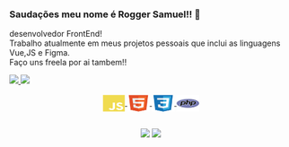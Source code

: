 ### Saudações meu nome é Rogger Samuel!! 👋
desenvolvedor FrontEnd! </br>
Trabalho atualmente em meus projetos pessoais que inclui as linguagens Vue,JS e Figma.<br>
Faço uns freela por ai tambem!!

<div>
  <a href="https://github.com/rogger1023">
  <img height="215em" src="https://github-readme-stats.vercel.app/api?username=Rogger1023&show_icons=true&theme=dracula&include_all_commits=true&count_private=false"/>
  <img height="180em" src="https://github-readme-stats.vercel.app/api/top-langs/?username=Rogger1023&layout=compact&langs_count=7&theme=dracula"/>
</div>
 <div align="center" style="display: inline_block"><br>
  <img align="center" alt="Rogger-Js" height="30" width="40" src="https://raw.githubusercontent.com/devicons/devicon/master/icons/javascript/javascript-plain.svg">
  <img align="center" alt="Rogger-HTML" height="30" width="40" src="https://raw.githubusercontent.com/devicons/devicon/master/icons/html5/html5-original.svg">
  <img align="center" alt="Rogger-CSS" height="30" width="40" src="https://raw.githubusercontent.com/devicons/devicon/master/icons/css3/css3-original.svg">
  <img align="center" alt="Rogger-Php" height="30" width="40" src="https://raw.githubusercontent.com/devicons/devicon/master/icons/php/php-original.svg">
  
 </div>
 
  ## 
  
<div align ="center"> 
  <a href="https://www.linkedin.com/in/rogger-samuel-matozo-de-oliveira-85a499178/" target="_blank"><img src="https://img.shields.io/badge/-LinkedIn-%230077B5?style=for-the-badge&logo=linkedin&logoColor=white" target="_blank"></a> 
  <a href = "mailto:roogersamuel123@gmail.com"><img src="https://img.shields.io/badge/-Gmail-%23333?style=for-the-badge&logo=gmail&logoColor=white" target="_blank"></a>
</div>
